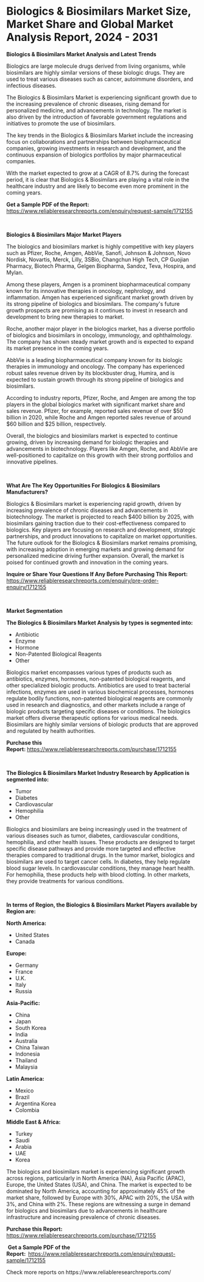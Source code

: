 <p><h1>Biologics & Biosimilars Market Size, Market Share and Global Market Analysis Report, 2024 - 2031</h1></p><p><strong>Biologics & Biosimilars Market Analysis and Latest Trends</strong></p>
<p><p>Biologics are large molecule drugs derived from living organisms, while biosimilars are highly similar versions of these biologic drugs. They are used to treat various diseases such as cancer, autoimmune disorders, and infectious diseases.</p><p>The Biologics & Biosimilars Market is experiencing significant growth due to the increasing prevalence of chronic diseases, rising demand for personalized medicine, and advancements in technology. The market is also driven by the introduction of favorable government regulations and initiatives to promote the use of biosimilars.</p><p>The key trends in the Biologics & Biosimilars Market include the increasing focus on collaborations and partnerships between biopharmaceutical companies, growing investments in research and development, and the continuous expansion of biologics portfolios by major pharmaceutical companies.</p><p>With the market expected to grow at a CAGR of 8.7% during the forecast period, it is clear that Biologics & Biosimilars are playing a vital role in the healthcare industry and are likely to become even more prominent in the coming years.</p></p>
<p><strong>Get a Sample PDF of the Report:&nbsp;</strong> <a href="https://www.reliableresearchreports.com/enquiry/request-sample/1712155">https://www.reliableresearchreports.com/enquiry/request-sample/1712155</a></p>
<p>&nbsp;</p>
<p><strong>Biologics & Biosimilars Major Market Players</strong></p>
<p><p>The biologics and biosimilars market is highly competitive with key players such as Pfizer, Roche, Amgen, AbbVie, Sanofi, Johnson & Johnson, Novo Nordisk, Novartis, Merck, Lilly, 3SBio, Changchun High Tech, CP Guojian Pharmacy, Biotech Pharma, Gelgen Biopharma, Sandoz, Teva, Hospira, and Mylan. </p><p>Among these players, Amgen is a prominent biopharmaceutical company known for its innovative therapies in oncology, nephrology, and inflammation. Amgen has experienced significant market growth driven by its strong pipeline of biologics and biosimilars. The company's future growth prospects are promising as it continues to invest in research and development to bring new therapies to market.</p><p>Roche, another major player in the biologics market, has a diverse portfolio of biologics and biosimilars in oncology, immunology, and ophthalmology. The company has shown steady market growth and is expected to expand its market presence in the coming years.</p><p>AbbVie is a leading biopharmaceutical company known for its biologic therapies in immunology and oncology. The company has experienced robust sales revenue driven by its blockbuster drug, Humira, and is expected to sustain growth through its strong pipeline of biologics and biosimilars.</p><p>According to industry reports, Pfizer, Roche, and Amgen are among the top players in the global biologics market with significant market share and sales revenue. Pfizer, for example, reported sales revenue of over $50 billion in 2020, while Roche and Amgen reported sales revenue of around $60 billion and $25 billion, respectively.</p><p>Overall, the biologics and biosimilars market is expected to continue growing, driven by increasing demand for biologic therapies and advancements in biotechnology. Players like Amgen, Roche, and AbbVie are well-positioned to capitalize on this growth with their strong portfolios and innovative pipelines.</p></p>
<p>&nbsp;</p>
<p><strong>What Are The Key Opportunities For Biologics & Biosimilars Manufacturers?</strong></p>
<p><p>Biologics & Biosimilars market is experiencing rapid growth, driven by increasing prevalence of chronic diseases and advancements in biotechnology. The market is projected to reach $400 billion by 2025, with biosimilars gaining traction due to their cost-effectiveness compared to biologics. Key players are focusing on research and development, strategic partnerships, and product innovations to capitalize on market opportunities. The future outlook for the Biologics & Biosimilars market remains promising, with increasing adoption in emerging markets and growing demand for personalized medicine driving further expansion. Overall, the market is poised for continued growth and innovation in the coming years.</p></p>
<p><strong>Inquire or Share Your Questions If Any Before Purchasing This Report:</strong> <a href="https://www.reliableresearchreports.com/enquiry/pre-order-enquiry/1712155">https://www.reliableresearchreports.com/enquiry/pre-order-enquiry/1712155</a></p>
<p>&nbsp;</p>
<p><strong>Market Segmentation</strong></p>
<p><strong>The Biologics & Biosimilars Market Analysis by types is segmented into:</strong></p>
<p><ul><li>Antibiotic</li><li>Enzyme</li><li>Hormone</li><li>Non-Patented Biological Reagents</li><li>Other</li></ul></p>
<p><p>Biologics market encompasses various types of products such as antibiotics, enzymes, hormones, non-patented biological reagents, and other specialized biologic products. Antibiotics are used to treat bacterial infections, enzymes are used in various biochemical processes, hormones regulate bodily functions, non-patented biological reagents are commonly used in research and diagnostics, and other markets include a range of biologic products targeting specific diseases or conditions. The biologics market offers diverse therapeutic options for various medical needs. Biosimilars are highly similar versions of biologic products that are approved and regulated by health authorities.</p></p>
<p><strong>Purchase this Report:&nbsp;</strong><a href="https://www.reliableresearchreports.com/purchase/1712155">https://www.reliableresearchreports.com/purchase/1712155</a></p>
<p>&nbsp;</p>
<p><strong>The Biologics & Biosimilars Market Industry Research by Application is segmented into:</strong></p>
<p><ul><li>Tumor</li><li>Diabetes</li><li>Cardiovascular</li><li>Hemophilia</li><li>Other</li></ul></p>
<p><p>Biologics and biosimilars are being increasingly used in the treatment of various diseases such as tumor, diabetes, cardiovascular conditions, hemophilia, and other health issues. These products are designed to target specific disease pathways and provide more targeted and effective therapies compared to traditional drugs. In the tumor market, biologics and biosimilars are used to target cancer cells. In diabetes, they help regulate blood sugar levels. In cardiovascular conditions, they manage heart health. For hemophilia, these products help with blood clotting. In other markets, they provide treatments for various conditions.</p></p>
<p>&nbsp;</p>
<p><strong>In terms of Region, the Biologics & Biosimilars Market Players available by Region are:</strong></p>
<p>
    <p> <strong> North America: </strong>
        <ul>
            <li>United States</li>
            <li>Canada</li>
        </ul>
        </p> 
    <p> <strong> Europe: </strong>
        <ul>
            <li>Germany</li>
            <li>France</li>
            <li>U.K.</li>
            <li>Italy</li>
            <li>Russia</li>
        </ul>
        </p> 
    <p> <strong> Asia-Pacific: </strong>
        <ul>
            <li>China</li>
            <li>Japan</li>
            <li>South Korea</li>
            <li>India</li>
            <li>Australia</li>
            <li>China Taiwan</li>
            <li>Indonesia</li>
            <li>Thailand</li>
            <li>Malaysia</li>
        </ul>
        </p> 
    <p> <strong> Latin America: </strong>
        <ul>
            <li>Mexico</li>
            <li>Brazil</li>
            <li>Argentina Korea</li>
            <li>Colombia</li>
        </ul>
        </p> 
    <p> <strong> Middle East & Africa: </strong>
        <ul>
            <li>Turkey</li>
            <li>Saudi</li>
            <li>Arabia</li>
            <li>UAE</li>
            <li>Korea</li>
        </ul>
    </p>
    </p>
<p><p>The biologics and biosimilars market is experiencing significant growth across regions, particularly in North America (NA), Asia Pacific (APAC), Europe, the United States (USA), and China. The market is expected to be dominated by North America, accounting for approximately 45% of the market share, followed by Europe with 30%, APAC with 20%, the USA with 3%, and China with 2%. These regions are witnessing a surge in demand for biologics and biosimilars due to advancements in healthcare infrastructure and increasing prevalence of chronic diseases.</p></p>
<p><strong>Purchase this Report: </strong><a href="https://www.reliableresearchreports.com/purchase/1712155">https://www.reliableresearchreports.com/purchase/1712155</a></p>
<p>&nbsp;<strong>Get a Sample PDF of the Report:&nbsp;&nbsp;</strong><a href="https://www.reliableresearchreports.com/enquiry/request-sample/1712155">https://www.reliableresearchreports.com/enquiry/request-sample/1712155</a></p>
<p><strong></strong></p>
<p>Check more reports on https://www.reliableresearchreports.com/</p>